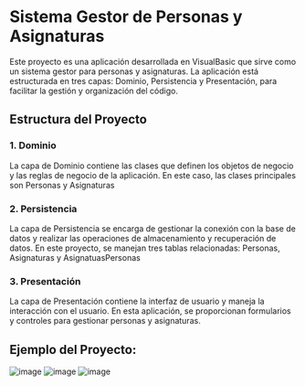 # Sistema Gestor de Personas y Asignaturas
Este proyecto es una aplicación desarrollada en VisualBasic que sirve como un sistema gestor para personas y asignaturas. La aplicación está estructurada en tres capas: Dominio, Persistencia y Presentación, para facilitar la gestión y organización del código.

## Estructura del Proyecto
### 1. Dominio
La capa de Dominio contiene las clases que definen los objetos de negocio y las reglas de negocio de la aplicación. En este caso, las clases principales son Personas y Asignaturas
### 2. Persistencia
La capa de Persistencia se encarga de gestionar la conexión con la base de datos y realizar las operaciones de almacenamiento y recuperación de datos. En este proyecto, se manejan tres tablas relacionadas: Personas, Asignaturas y AsignatuasPersonas
### 3. Presentación
La capa de Presentación contiene la interfaz de usuario y maneja la interacción con el usuario. En esta aplicación, se proporcionan formularios y controles para gestionar personas y asignaturas.
## Ejemplo del Proyecto:
![image](https://github.com/Atc14/Proyecto3_VisualBasic/assets/132264984/998b2c13-f77c-43dc-8b22-08696e72b245)
![image](https://github.com/Atc14/Proyecto3_VisualBasic/assets/132264984/2e9e3811-4c38-407f-b80b-006a5627fd16)
![image](https://github.com/Atc14/Proyecto3_VisualBasic/assets/132264984/ed230ed2-7869-4865-a5b2-7c2f692de3be)

